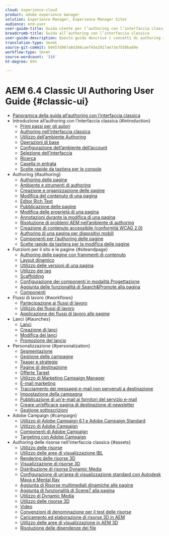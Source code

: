 ```yaml
---
cloud: experience-cloud
product: adobe experience manager
solution: Experience Manager, Experience Manager Sites
audience: end-user
user-guide-title: Guida utente per l’authoring con l’interfaccia classica AEM 6.4
breadcrumb-title: Guida all’authoring con l’interfaccia classica
user-guide-description: Questa guida descrive i concetti di authoring in AEM nell’interfaccia utente classica.
translation-type: tm+mt
source-git-commit: b0457d967a8d366caef45e2917ae73e7550ba69e
workflow-type: tm+mt
source-wordcount: '316'
ht-degree: 85%

---
```



# AEM 6.4 Classic UI Authoring User Guide {#classic-ui}

+ [Panoramica della guida all’authoring con l’interfaccia classica](home.md)
+ Introduzione all’authoring con l’interfaccia classica {#introduction}
   + [Primi passi per gli autori](classic-page-author-first-steps.md)
   + [Authoring nell’interfaccia classica](classicui.md)
   + [Utilizzo dell’ambiente Authoring](author-env.md)
   + [Operazioni di base](author-env-basic-handling.md)
   + [Configurazione dell’ambiente dell’account](author-env-user-props.md)
   + [Selezione dell’interfaccia](author-env-select-ui.md)
   + [Ricerca](author-env-search.md)
   + [Casella in entrata](author-env-inbox.md)
   + [Scelte rapide da tastiera per le console](author-env-keyboard-shortcuts.md)
+ Authoring {#authoring}
   + [Authoring delle pagine](classic-page-author.md)
   + [Ambiente e strumenti di authoring](classic-page-author-env-tools.md)
   + [Creazione e organizzazione delle pagine](classic-page-author-manage-pages.md)
   + [Modifica del contenuto di una pagina](classic-page-author-edit-content.md)
   + [Editor Rich Text](classic-page-author-rich-text-editor.md)
   + [Pubblicazione delle pagine](classic-page-author-publish-pages.md)
   + [Modifica delle proprietà di una pagina](classic-page-author-edit-page-properties.md)
   + [Annotazioni durante la modifica di una pagina](classic-page-author-annotations.md)
   + [Risoluzione di problemi AEM nell’ambiente di authoring ](classic-page-author-troubleshooting.md)
   + [Creazione di contenuto accessibile (conformità WCAG 2.0)](classic-page-author-accessible-content.md)
   + [Authoring di una pagina per dispositivi mobili ](classic-feature-mobile.md)
   + [Componenti per l’authoring delle pagine](classic-page-author-edit-mode.md)
   + [Scelte rapide da tastiera per la modifica delle pagine](classic-page-author-keyboard-shortcuts.md)
+ Funzioni per il sito e le pagine {#siteandpage}
   + [Authoring delle pagine con frammenti di contenuto](classic-page-author-content-fragments.md)
   + [Layout dinamico](classic-page-author-responsive-layout.md)
   + [Utilizzo delle versioni di una pagina  ](classic-page-author-work-with-versions.md)
   + [Utilizzo dei tag](classic-feature-tags.md)
   + [Scaffolding](classic-feature-scaffolding.md)
   + [Configurazione dei componenti in modalità Progettazione](classic-page-author-design-mode.md)
   + [Aggiunta delle funzionalità di Search&amp;Promote alla pagina](classic-feature-search-promote.md)
   + [Componenti](classic-page-author-default-components.md)
+ Flussi di lavoro {#workflows}
   + [Partecipazione ai flussi di lavoro](classic-workflows-participating.md)
   + [Utilizzo dei flussi di lavoro](classic-workflows.md)
   + [Applicazione dei flussi di lavoro alle pagine](classic-workflows-applying.md)
+ Lanci {#launches}
   + [Lanci](classic-launches.md)
   + [Creazione di lanci](classic-launches-creating.md)
   + [Modifica dei lanci](classic-launches-editing.md)
   + [Promozione del lancio](classic-launches-promoting.md)
+ Personalizzazione {#personalization}
   + [Segmentazione](classic-personalization-campaigns-segmentation.md)
   + [Gestione delle campagne](classic-personalization-campaigns.md)
   + [Teaser e strategie](classic-personalization-campaigns-teasers-strategy.md)
   + [Pagine di destinazione](classic-personalization-campaigns-landingpage.md)
   + [Offerte Target](classic-personalization-campaigns-target-offers.md)
   + [Utilizzo di Marketing Campaign Manager](classic-personalization-campaigns-mktg-manager.md)
   + [E-mail marketing](classic-personalization-campaigns-email.md)
   + [Tracciamento dei messaggi e-mail non pervenuti a destinazione](classic-personalization-campaigns-email-tracking-bounces.md)
   + [Impostazione della campagna](classic-personalization-campaigns-setting-up-your.md)
   + [Pubblicazione di un&#39;e-mail ai fornitori del servizio e-mail](classic-personalization-campaigns-email-newsletters.md)
   + [Creare un’efficace pagina di destinazione di newsletter](classic-personalization-campaigns-email-landingpage.md)
   + [Gestione sottoscrizioni](classic-personalization-campaigns-email-subscriptions.md)
+ Adobe Campaign {#campaign}
   + [Utilizzo di Adobe Campaign 6.1 e Adobe Campaign Standard](classic-personalization-ac-campaign.md)
   + [Utilizzo di Adobe Campaign](classic-personalization-ac.md)
   + [Componenti di Adobe Campaign](classic-personalization-ac-components.md)
   + [Targeting con Adobe Campaign](classic-personalization-ac-target.md)
+ Authoring delle risorse nell’interfaccia classica {#assets}
   + [Utilizzo delle risorse](classicui-assets.md)
   + [Utilizzo delle aree di visualizzazione IBL](classicui-stages-aem3d-ibl.md)
   + [Rendering delle risorse 3D](classicui-rendering-3d.md)
   + [Visualizzazione di risorse 3D](classicui-view-3d-assets.md)
   + [Distribuzione di risorse Dynamic Media](dynamic-media-assets-delivering.md)
   + [Configurazione di un’area di visualizzazione standard con Autodesk Maya e Mental Ray](classicui-stages-aem3d-ad-mr.md)
   + [Aggiunta di Risorse multimediali dinamiche alle pagine](dynamic-media-assets-adding-to-page.md)
   + [Aggiunta di funzionalità di Scene7 alla pagina](manage-assets-classic-s7.md)
   + [Utilizzo di Dynamic Media](dynamic-media-assets.md)
   + [Utilizzo delle risorse 3D](classicui-3dassets.md)
   + [Video](manage-assets-classic-s7-video.md)
   + [Convenzioni di denominazione per il test delle risorse](asset-naming-conventions.md)
   + [Caricamento ed elaborazione di risorse 3D in AEM](classicui-upload-proc-3d.md)
   + [Utilizzo delle aree di visualizzazione in AEM 3D](classicui-stages-aem3d.md)
   + [Risoluzione delle dipendenze dei file](classicui-upload-proc-3d-resolve-dependencies.md)
